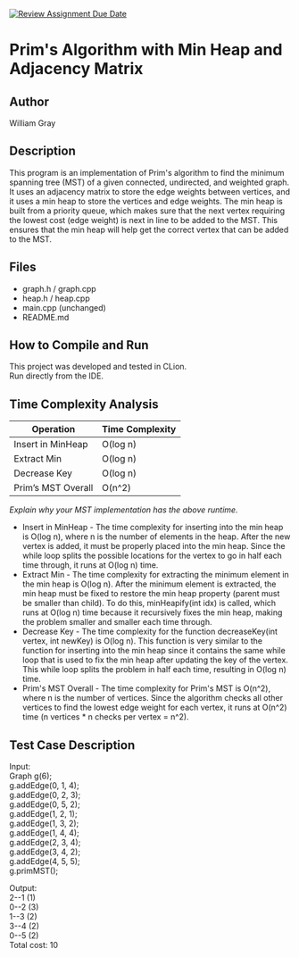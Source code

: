 [![Review Assignment Due Date](https://classroom.github.com/assets/deadline-readme-button-22041afd0340ce965d47ae6ef1cefeee28c7c493a6346c4f15d667ab976d596c.svg)](https://classroom.github.com/a/K_t6ffJX)
# Prim's Algorithm with Min Heap and Adjacency Matrix

## Author
William Gray

## Description
This program is an implementation of Prim's algorithm to find the minimum spanning tree (MST) of a given connected, undirected, and weighted graph. It uses an adjacency matrix to store the edge weights between vertices, and it uses a min heap to store the vertices and edge weights. The min heap is built from a priority queue, which makes sure that the next vertex requiring the lowest cost (edge weight) is next in line to be added to the MST. This ensures that the min heap will help get the correct vertex that can be added to the MST.

## Files
- graph.h / graph.cpp
- heap.h / heap.cpp
- main.cpp (unchanged)
- README.md

## How to Compile and Run
This project was developed and tested in CLion.  
Run directly from the IDE.

## Time Complexity Analysis


| Operation            | Time Complexity |
|----------------------|-----------------|
| Insert in MinHeap    | O(log n)        |
| Extract Min          | O(log n)        |
| Decrease Key         | O(log n)        |
| Prim’s MST Overall   | O(n^2)          |

_Explain why your MST implementation has the above runtime._
* Insert in MinHeap - The time complexity for inserting into the min heap is O(log n), where n is the number of elements in the heap. After the new vertex is added, it must be properly placed into the min heap. Since the while loop splits the possible locations for the vertex to go in half each time through, it runs at O(log n) time.
* Extract Min - The time complexity for extracting the minimum element in the min heap is O(log n). After the minimum element is extracted, the min heap must be fixed to restore the min heap property (parent must be smaller than child). To do this, minHeapify(int idx) is called, which runs at O(log n) time because it recursively fixes the min heap, making the problem smaller and smaller each time through.
* Decrease Key - The time complexity for the function decreaseKey(int vertex, int newKey) is O(log n). This function is very similar to the function for inserting into the min heap since it contains the same while loop that is used to fix the min heap after updating the key of the vertex. This while loop splits the problem in half each time, resulting in O(log n) time.
* Prim's MST Overall - The time complexity for Prim's MST is O(n^2), where n is the number of vertices. Since the algorithm checks all other vertices to find the lowest edge weight for each vertex, it runs at O(n^2) time (n vertices * n checks per vertex = n^2). 

## Test Case Description

Input:  
Graph g(6);  
g.addEdge(0, 1, 4);  
g.addEdge(0, 2, 3);  
g.addEdge(0, 5, 2);  
g.addEdge(1, 2, 1);  
g.addEdge(1, 3, 2);  
g.addEdge(1, 4, 4);  
g.addEdge(2, 3, 4);  
g.addEdge(3, 4, 2);  
g.addEdge(4, 5, 5);  
g.primMST();  
  
Output:  
2--1 (1)  
0--2 (3)  
1--3 (2)  
3--4 (2)  
0--5 (2)  
Total cost: 10